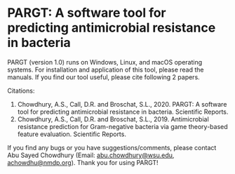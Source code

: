 # PARGT: A software tool for predicting antimicrobial resistance in bacteria 

PARGT (version 1.0) runs on Windows, Linux, and macOS operating systems. For installation and application of this tool, please read the manuals. If you find our tool useful, please cite following 2 papers. 

Citations:
1.  Chowdhury, A.S., Call, D.R. and Broschat, S.L., 2020. PARGT: A software tool for predicting antimicrobial resistance in bacteria. Scientific Reports.
2.	Chowdhury, A.S., Call, D.R. and Broschat, S.L., 2019. Antimicrobial resistance prediction for Gram-negative bacteria via game theory-based feature evaluation. Scientific Reports.


If you find any bugs or you have suggestions/comments, please contact Abu Sayed Chowdhury (Email: abu.chowdhury@wsu.edu, achowdhu@nmdp.org). Thank you for using PARGT!
